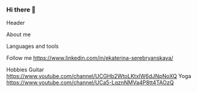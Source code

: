 ### Hi there 👋
Header

About me

Languages and tools

Follow me
https://www.linkedin.com/in/ekaterina-serebryanskaya/

Hobbies
Guitar https://www.youtube.com/channel/UCGHb2WtoLKtxIW6dJNpNoXQ
Yoga https://www.youtube.com/channel/UCa5-LqznNMVa4P8tt4TAOzQ
